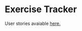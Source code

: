 # Exercise Tracker
User stories avaiable [here.](https://www.freecodecamp.org/learn/apis-and-microservices/apis-and-microservices-projects/exercise-tracker)
